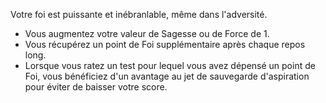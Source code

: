 ﻿---
id: general_feats_fr.md#fervent
name: Fervent
---

Votre foi est puissante et inébranlable, même dans l'adversité.

* Vous augmentez votre valeur de Sagesse ou de Force de 1.
* Vous récupérez un point de Foi supplémentaire après chaque repos long.
* Lorsque vous ratez un test pour lequel vous avez dépensé un point de Foi, vous bénéficiez d'un avantage au jet de sauvegarde d'aspiration pour éviter de baisser votre score.

